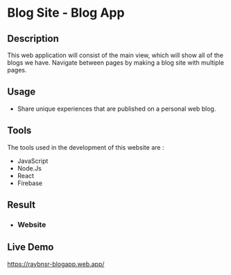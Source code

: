 # Blog Site - Blog App

## Description
This web application will consist of the main view, which will show all of the blogs we have. Navigate between pages by making a blog site with multiple pages.

## Usage
- Share unique experiences that are published on a personal web blog.

## Tools
The tools used in the development of this website are :

- JavaScript
- Node.Js
- React
- Firebase

## Result
- ### Website


## Live Demo
https://raybnsr-blogapp.web.app/
